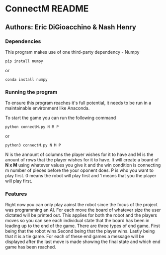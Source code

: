 # ConnectM README
## Authors: Eric DiGioacchino & Nash Henry

### Dependencies
This program makes use of one third-party dependency - Numpy

`pip install numpy`

or

`conda install numpy`

### Running the program
To ensure this program reaches it's full potential, it needs to be run in a maintainable environment like Anaconda.

To start the game you can run the following command

`python connectM.py N M P`

or

`python3 connectM.py N M P`

N is the annount of columns the player wishes for it to have and M is the anount of rows that the player wishes for it to have.
It will create a board of **N x M** using whatever values you give it and the win condition is connecting m number of pieces before the your oponent does.
P is who you want to play first.
0 means the robot will play first and 1 means that you the player will play first.

### Features
Right now you can only play aainst the robot since the focus of the project was programming an AI.
For each move the board of whatever size the user dictated will be printed out. This applies for both the robot and the players moves so you can see each individual state that the board has been in leading up to the end of the game.
There are three types of end game. First being that the robot wins.Second being that the player wins. Lastly being that it is a tie game. For each of these end games a message will be displayed after the last move is made showing the final state and which end game has been reached.
